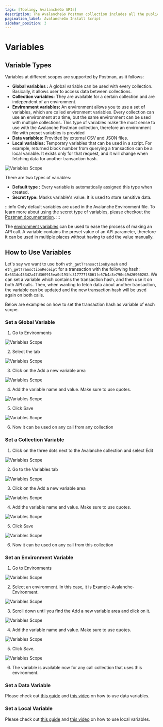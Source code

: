 ```yaml
---
tags: [Tooling, AvalancheGo APIs]
description: The AvalancheGo Postman collection includes all the public API calls that are available on AvalancheGo instance, allowing you to quickly issue commands to your node and see the response, without having to copy and paste long and complicated `curl` commands.
pagination_label: AvalancheGo Install Script
sidebar_position: 3
---
```


# Variables

## Variable Types
Variables at different scopes are supported by Postman, as it follows:
* **Global variables :** A global variable can be used with every collection. Basically, it allows user to access data 
between collections. 
* **Collection variables:** They are available for a certain collection and are independent of an environment.
* **Environment variables:** An environment allows you to use a set of variables, which are called environment variables.
Every collection can use an environment at a time, but the same environment can be used with multiple collections.
This type of variables make the most sense to use with the Avalanche Postman collection,
therefore an environment file with preset variables is provided
* **Data variables:** Provided by external CSV and JSON files.
* **Local variables:** Temporary variables that can be used in a script. For example,
returned block number from querying a transaction can be a local variable. It exists
only for that request, and it will change when fetching data for another transaction
hash.

![Variables Scope](/img/postman/postman-9-variables.png)

There are two types of variables:
* **Default type :** Every variable is automatically assigned this type when created.
* **Secret type:** Masks variable's value. It is used to store sensitive data. 

:::info
Only default variables are used in the Avalanche Environment file. To learn more about 
using the secret type of variables, please checkout the
[Postman documentation](https://learning.postman.com/docs/sending-requests/variables/#variable-types).
:::



The [environment variables](../avalanchego-postman-collection/setup#environment-import) can be 
used to ease the process of making an API call. A variable contains the preset value of an API
parameter, therefore it can be used in multiple places without having to add the value manually. 

## How to Use Variables

Let's say we want to use both `eth_getTransactionByHash` and `eth_getTransctionReceipt` for a
transaction with the following hash: `0x631dc45342a47d360915ea0d193fc317777f8061fe57b4a3e790e49d26960202`.
We can set a variable which contains the transaction hash, and then use it on both API calls.
Then, when wanting to fetch data about another transaction, the variable can be updated and
the new transaction hash will be used again on both calls.

Below are examples on how to set the transaction hash as variable of each scope.

### Set a Global Variable

1. Go to Environments

![Variables Scope](/img/postman/postman-10-set-global-var.png)

2. Select the tab

![Variables Scope](/img/postman/postman-11-set-global-var.png)

3. Click on the Add a new variable area

![Variables Scope](/img/postman/postman-12-set-global-var.png)

4. Add the variable name and value. Make sure to use quotes.

![Variables Scope](/img/postman/postman-13-set-global-var.png)

5. Click Save

![Variables Scope](/img/postman/postman-14-set-global-var.png)

6. Now it can be used on any call from any collection



### Set a Collection Variable

1. Click on the three dots next to the Avalanche collection and select Edit

![Variables Scope](/img/postman/postman-15-set-collection-var.png)

2. Go to the Variables tab

![Variables Scope](/img/postman/postman-16-set-collection-var.png)

3. Click on the Add a new variable area

![Variables Scope](/img/postman/postman-17-set-collection-var.png)

4. Add the variable name and value. Make sure to use quotes.

![Variables Scope](/img/postman/postman-18-set-collection-var.png)

5. Click Save

![Variables Scope](/img/postman/postman-19-set-collection-var.png)

6. Now it can be used on any call from this collection





### Set an Environment Variable

1. Go to Environments

![Variables Scope](/img/postman/postman-10-set-global-var.png)


2. Select an environment. In this case, it is Example-Avalanche-Environment.

![Variables Scope](/img/postman/postman-20-set-env-var.png)

3. Scroll down until you find the Add a new variable area and click on it.

![Variables Scope](/img/postman/postman-21-set-env-var.png)

4. Add the variable name and value. Make sure to use quotes.

![Variables Scope](/img/postman/postman-22-set-env-var.png)

5. Click Save.

![Variables Scope](/img/postman/postman-23-set-env-var.png)

6. The variable is available now for any call collection that uses this environment.


### Set a Data Variable

Please check out [this guide](https://www.softwaretestinghelp.com/postman-variables/#5_Data)
and [this video](https://www.youtube.com/watch?v=9wl_UQtRLw4) on how to use data variables.

### Set a Local Variable

Please check out [this guide](https://www.softwaretestinghelp.com/postman-variables/#4_Local)
and [this video](https://www.youtube.com/watch?v=gOF7Oc0sXmE) on how to use local variables.













